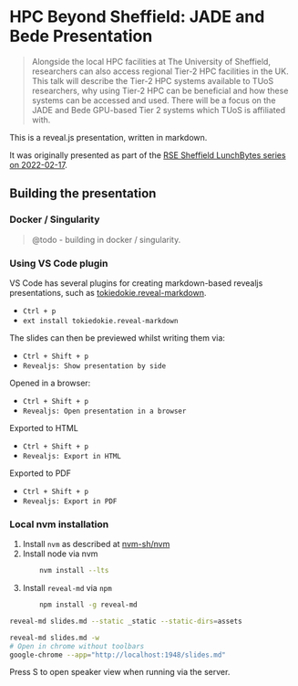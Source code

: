# HPC Beyond Sheffield: JADE and Bede Presentation

> Alongside the local HPC facilities at The University of Sheffield, researchers can also access regional Tier-2 HPC facilities in the UK.
> This talk will describe the Tier-2 HPC systems available to TUoS researchers, why using Tier-2 HPC can be beneficial and how these systems can be accessed and used.
> There will be a focus on the JADE and Bede GPU-based Tier 2 systems which TUoS is affiliated with.

This is a reveal.js presentation, written in markdown.

It was originally presented as part of the [RSE Sheffield LunchBytes series on 2022-02-17](https://rse.shef.ac.uk/events/lunchbytes-2022-02-17.html).

## Building the presentation

### Docker / Singularity

> @todo - building in docker / singularity.

### Using VS Code plugin

VS Code has several plugins for creating markdown-based revealjs presentations, such as [tokiedokie.reveal-markdown](https://marketplace.visualstudio.com/items?itemName=tokiedokie.reveal-markdown).

+ `Ctrl + p`
+ `ext install tokiedokie.reveal-markdown`

The slides can then be previewed whilst writing them via:

+ `Ctrl + Shift + p`
+ `Revealjs: Show presentation by side`

Opened in a browser:

+ `Ctrl + Shift + p`
+ `Revealjs: Open presentation in a browser`

Exported to HTML

+ `Ctrl + Shift + p`
+ `Revealjs: Export in HTML`

Exported to PDF

+ `Ctrl + Shift + p`
+ `Revealjs: Export in PDF`

### Local nvm installation

1. Install `nvm` as described at [nvm-sh/nvm](https://github.com/nvm-sh/nvm#installing-and-updating)
2. Install node via nvm 
    ```bash
        nvm install --lts
    ```
3. Install `reveal-md` via `npm`
    ```bash
        npm install -g reveal-md
    ```

```bash
reveal-md slides.md --static _static --static-dirs=assets
```

```bash
reveal-md slides.md -w
# Open in chrome without toolbars
google-chrome --app="http://localhost:1948/slides.md"
```

Press S to open speaker view when running via the server.

